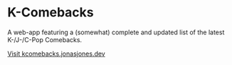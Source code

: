# K-Comebacks

A web-app featuring a (somewhat) complete and updated list of the latest K-/J-/C-Pop Comebacks.

[Visit kcomebacks.jonasjones.dev](https://kcomebacks.jonasjones.dev)
